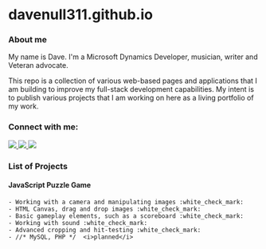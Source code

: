 # davenull311.github.io

<!--- About me section -->
### About me
My name is Dave. I'm a Microsoft Dynamics Developer, musician, writer and Veteran advocate.

<p>This repo is a collection of various web-based pages and applications that I am building to improve my full-stack development capabilities. My intent is to publish various projects that I am working on here as a living portfolio of my work.</p>

<!--- Contact me section -->
### Connect with me:
<p>
	<a href="https://www.linkedin.com/in/davenull/">
		<img src="https://img.shields.io/badge/linkedin-%230077B5.svg?&style=for-the-badge&logo=linkedin&logoColor=white" class="badges" />
	</a>
	<a href="https://stackoverflow.com/users/9586535/dave">
        <img src="https://img.shields.io/badge/stack%20overflow-FE7A16?logo=stack-overflow&logoColor=white&style=for-the-badge" class="badges" />
    </a>
    <a href="https://dev.to/davenull311">
        <img src="https://img.shields.io/badge/DEV.TO-%230A0A0A.svg?&style=for-the-badge&logo=dev.to&logoColor=white" class="badges" />
    </a>
</p>

<!--- Projects -->

### List of Projects

#### JavaScript Puzzle Game

    - Working with a camera and manipulating images :white_check_mark:
    - HTML Canvas, drag and drop images :white_check_mark:
    - Basic gameplay elements, such as a scoreboard :white_check_mark:
    - Working with sound :white_check_mark:
    - Advanced cropping and hit-testing :white_check_mark:
    - //* MySQL, PHP */  <i>planned</i>



